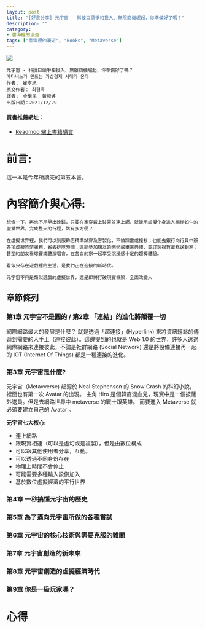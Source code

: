 ```yaml
---
layout: post
title: "[好書分享] 元宇宙 - 科技巨頭爭相投入、無限商機崛起，你準備好了嗎？"
description: ""
category: 
- 書海裡的漫遊
tags: ["書海裡的漫遊", "Books", "Metaverse"]
---
```




<div><a href="http://moo.im/a/25wEST" title="元宇宙"><img src="https://cdn.readmoo.com/cover/8e/9d7flb8_210x315.jpg?v=0"></a></div>



```
元宇宙 - 科技巨頭爭相投入、無限商機崛起，你準備好了嗎？
메타버스가 만드는 가상경제 시대가 온다
作者： 崔亨旭  
原文作者： 최형욱  
譯者： 金學民  黃菀婷  
出版日期：2021/12/29 
```

#### 買書推薦網址：

- [Readmoo 線上書籍購買](http://moo.im/a/25wEST)

# 前言:

這一本是今年所讀完的第五本書。

# 內容簡介與心得:

```
想像一下，再也不用早出晚歸，只要在家穿戴上裝置並連上網，就能用虛擬化身進入栩栩如生的虛擬世界，完成整天的行程，該有多方便？
 
在虛擬世界裡，我們可以到服飾店精準試穿及客製化，不怕踩雷或撞衫；也能去銀行向行員申辦各項虛擬貨幣服務，省去排隊時間；還能參加親友的開學或畢業典禮，並訂製祝賀蛋糕送到家；甚至約朋友看球賽或聽演唱會，在各自的家一起享受沉浸感十足的超棒體驗。
 
看似只存在遊戲裡的生活，是我們正在迎接的新時代。 
 
元宇宙不只是類似遊戲的虛擬世界，還是即將打破現實框架，全面改變人
```

## 章節條列

### 第1章 元宇宙不是圓的  / 第2章 「連結」的進化將顛覆一切

網際網路最大的發展是什麼？ 就是透過「超連接」(Hyperlink) 來將資訊輕鬆的傳遞到需要的人手上（連接彼此）。這邊提到的也就是 Web 1.0 的世界，許多人透過網際網路來連接彼此，不論是社群網路 (Social Network) 還是將設備連接再一起的 IOT (Internet Of Things) 都是一種連接的進化。

###  第3章 元宇宙是什麼?

元宇宙（Metavverse) 起源於 Neal Stephenson 的 Snow Crash 的科幻小說，裡面也有第一次 Avatar 的出現。 主角 Hiro 是個韓裔混血兒，現實中是一個披薩外送員。但是去網路世界中 metaverse 的戰士跟英雄。 而要進入 Metaverse 就必須要建立自己的 Avatar 。

 **元宇宙七大核心:**

- 連上網路
- 跟現實相連（可以是虛幻或是複製），但是由數位構成
- 可以跟其他使用者分享，互動。
- 可以透過不同身份存在
- 物理上時間不會停止
- 可能需要多種輸入設備加入
- 基於數位虛擬經濟的平行世界

### 第4章 一秒搞懂元宇宙的歷史



###  第5章 為了邁向元宇宙所做的各種嘗試

### 第6章 元宇宙的核心技術與需要克服的難關

### 第7章 元宇宙創造的新未來

### 第8章 元宇宙創造的虛擬經濟時代


### 第9章 你是一級玩家嗎？




# 心得

